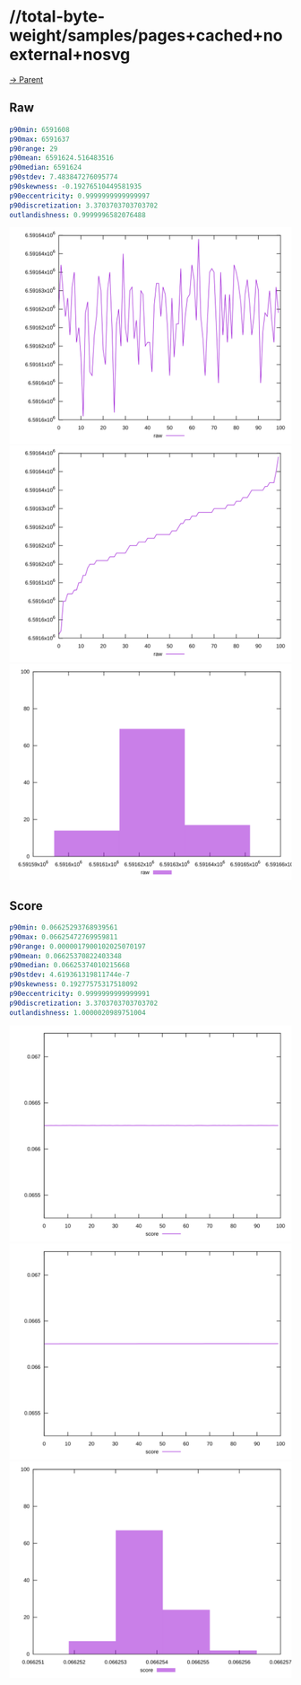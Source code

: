 
# //total-byte-weight/samples/pages+cached+noexternal+nosvg

[→ Parent](../..)


## Raw


```yaml
p90min: 6591608
p90max: 6591637
p90range: 29
p90mean: 6591624.516483516
p90median: 6591624
p90stdev: 7.483847276095774
p90skewness: -0.19276510449581935
p90eccentricity: 0.9999999999999997
p90discretization: 3.3703703703703702
outlandishness: 0.9999996582076488

```

![PLOT: raw-values](./raw/values.svg)![PLOT: raw-sorted](./raw/sorted.svg)![PLOT: raw-histogram](./raw/histogram.svg)
## Score


```yaml
p90min: 0.06625293768939561
p90max: 0.06625472769959811
p90range: 0.0000017900102025070197
p90mean: 0.06625370822403348
p90median: 0.06625374010215668
p90stdev: 4.619361319811744e-7
p90skewness: 0.19277575317518092
p90eccentricity: 0.9999999999999991
p90discretization: 3.3703703703703702
outlandishness: 1.0000020989751004

```

![PLOT: score-values](./score/values.svg)![PLOT: score-sorted](./score/sorted.svg)![PLOT: score-histogram](./score/histogram.svg)